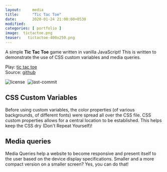 ```yaml
---
layout:     media
title:      "Tic Tac Toe"
date:       2020-01-24 21:00:00+0530
modified:   
categories: [ portfolio ]
image:  tictactoe.png
teaser:   tictactoe-400x250.png
---
```

A simple **Tic Tac Toe** game written in vanilla JavaScript! This is written to demonstrate the use of CSS custom variables and media queries.

Play: [tic tac toe](https://raravi.github.io/tictactoe/)<br />
Source: [github](https://github.com/raravi/tictactoe)

![license](https://img.shields.io/github/license/raravi/tictactoe)&nbsp;&nbsp;![last-commit](https://img.shields.io/github/last-commit/raravi/tictactoe)

## CSS Custom Variables

Before using custom variables, the color properties (of various backgrounds, of different fonts) were spread all over the CSS file. CSS custom properties allows for a central location to be established. This helps keep the CSS dry (Don't Repeat Yourself)!

## Media queries

Media Queries help a website to become responsive and present itself to the user based on the device display specifications. Smaller and a more compact version on a smaller screen? Yes, you can do that!
